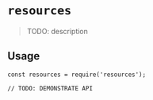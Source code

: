 # `resources`

> TODO: description

## Usage

```
const resources = require('resources');

// TODO: DEMONSTRATE API
```
